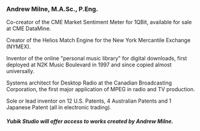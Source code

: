 ### Andrew Milne, M.A.Sc., P.Eng.

Co-creator of the CME Market Sentiment Meter for 1QBit, available for sale at CME DataMine. 

Creator of the Helios Match Engine for the New York Mercantile Exchange (NYMEX).  

Inventor of the online "personal music library" for digital downloads, first deployed at N2K Music Boulevard in 1997 and since copied almost universally. 

Systems architect for Desktop Radio at the Canadian Broadcasting Corporation, the first major application of MPEG in radio and TV production.

Sole or lead inventor on 12 U.S. Patents, 4 Australian Patents and 1 Japanese Patent (all in electronic trading).

##### Yubik Studio will offer access to works created by Andrew Milne. 






